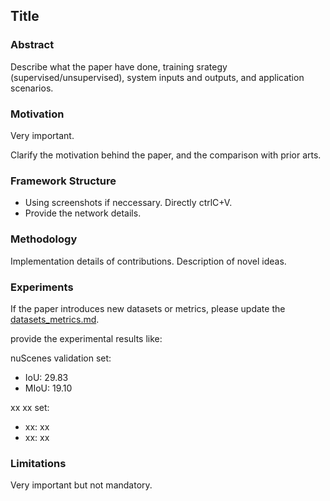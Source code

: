 ## Title

### Abstract

Describe what the paper have done, training srategy (supervised/unsupervised), system inputs and outputs, and application scenarios. 

### Motivation

Very important. 

Clarify the motivation behind the paper, and the comparison with prior arts.

### Framework Structure

- Using screenshots if neccessary. Directly ctrlC+V. 
- Provide the network details. 

### Methodology

Implementation details of contributions. Description of novel ideas. 

### Experiments

If the paper introduces new datasets or metrics, please update the [datasets_metrics.md](datasets_metrics.md).

provide the experimental results like:

nuScenes validation set:
- IoU: 29.83 
- MIoU: 19.10

xx xx set:
- xx: xx 
- xx: xx



### Limitations
Very important but not mandatory. 


